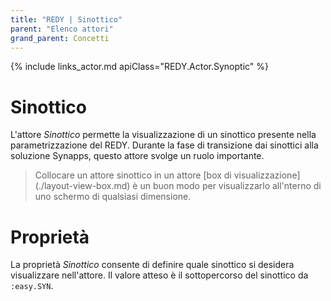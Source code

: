 ```yaml
---
title: "REDY | Sinottico"
parent: "Elenco attori"
grand_parent: Concetti
---
```


{% include links_actor.md apiClass="REDY.Actor.Synoptic" %}

# Sinottico

L'attore *Sinottico* permette la visualizzazione di un sinottico presente nella parametrizzazione del REDY. Durante la fase di transizione dai sinottici alla soluzione Synapps, questo attore svolge un ruolo importante.

> Collocare un attore sinottico in un attore [box di visualizzazione] (./layout-view-box.md) è un buon modo per visualizzarlo all'nterno di uno schermo di qualsiasi dimensione.

# Proprietà

La proprietà *Sinottico* consente di definire quale sinottico si desidera visualizzare nell'attore. Il valore atteso è il sottopercorso del sinottico da `:easy.SYN`.
